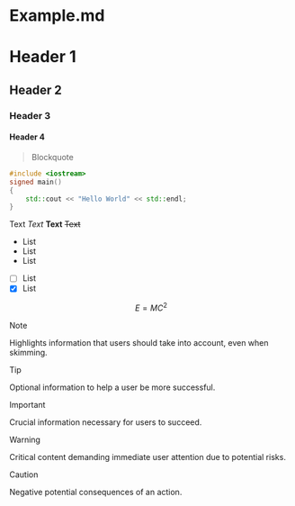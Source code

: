 # Example.md

# Header 1
## Header 2
### Header 3
#### Header 4

> Blockquote

```cpp
#include <iostream>
signed main()
{
    std::cout << "Hello World" << std::endl;
}
```

Text *Text* **Text** ~~Text~~ 
- List
- List
- List

- [ ] List
- [x] List

$$ E = MC^2 $$

> [!NOTE]  
> Highlights information that users should take into account, even when skimming.

> [!TIP]
> Optional information to help a user be more successful.

> [!IMPORTANT]  
> Crucial information necessary for users to succeed.

> [!WARNING]  
> Critical content demanding immediate user attention due to potential risks.

> [!CAUTION]
> Negative potential consequences of an action.